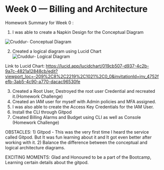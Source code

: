# Week 0 — Billing and Architecture

Homework Summary for Week 0 :

1) I was able to create a Napkin Design for the Conceptual Diagram
 
![Cruddur- Conceptual Diagram](https://user-images.githubusercontent.com/65428141/219549718-51a4417c-f396-4c10-b486-614bc7bc548e.jpg)

2) Created a logical diagram using Lucid Chart
 ![Cruddur- Logical Diagram](https://user-images.githubusercontent.com/65428141/219549760-64e59179-b065-4568-b30d-be72f89e54b7.png)
 
Link to Lucid Chart: https://lucid.app/lucidchart/019cb507-d937-4c2b-9a7c-4821a12848cb/edit?viewport_loc=-209%2C8%2C2219%2C1021%2C0_0&invitationId=inv_4752fefb-3ab5-4c90-a770-dacac96530fe

3) Created a Root User, Destroyed the root user Credential and recreated it.(Homework Challenge) 
4) Created an IAM user for myself with Admin policies and MFA assigned.
5) I was also able to create the Access Key Credentials for the IAM User.
6) Install the CLI through Gitpod
7) Created Billing Alarms and Budget using CLI as well as Console (Homework Challenge)

OBSTACLES: 1) Gitpod - This was the very first time I heard the service called Gitpod. But It was fun learning about it and It got even better after working with it.
           2) Balance the difference between the conceptual and logical architecture diagrams.
           
EXCITING MOMENTS: Glad and Honoured to be a part of the Bootcamp, Learning certain details about the gitpod.
           
           

